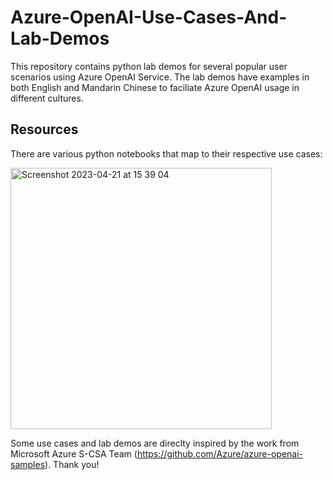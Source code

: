 # Azure-OpenAI-Use-Cases-And-Lab-Demos
This repository contains python lab demos for several popular user scenarios using Azure OpenAI Service. The lab demos have examples in both English and Mandarin Chinese to faciliate Azure OpenAI usage in different cultures.

## Resources 
There are various python notebooks that map to their respective use cases:

<img width="418" alt="Screenshot 2023-04-21 at 15 39 04" src="https://user-images.githubusercontent.com/97652535/233573728-d8ff9cb7-dc0a-4a6e-a659-caf6fdcbdfaa.png">

Some use cases and lab demos are direclty inspired by the work from Microsoft Azure S-CSA Team (https://github.com/Azure/azure-openai-samples). Thank you!
